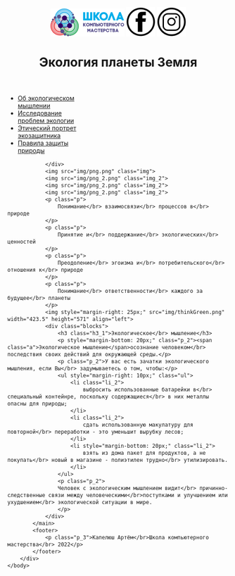 <!DOCTYPE html>
<html lang="en">
	<head>
		<meta charset="UTF-8">
		<meta name="viewport" content="width=device-width, initial-scale=1.0">
		<title>Об экологическом мышлении</title>
		<link rel="stylesheet" href="css/style.css">
	</head>
	<body>
		<div class="container">
			<header>
				<img class="im_1" src="img/logo.png">
				<a href="https://m.facebook.com"><img class="im_2" src="img/fb.png"></a>
				<a href="https://www.instagram.com"><img class="im_3"src="img/in.png" ></a>
				<h1>Экология планеты Земля</h1>
			</header>
			<nav>
				<ul>
					<li class="active"><a href="1.html">Об экологическом</br> мышлении</a></li>
					<li class="li_1"><a href="2.html">Исследование</br> проблем экологии</a></li>
					<li class="li_1"><a href="3.html">Этический портрет</br> экозащитника</a></li>
					<li class="li_1"><a href="4.html">Правила защиты</br> природы</a></li>
				</ul>
			</nav>
			<main>
				<div class="main_2">
					
				</div>
				<img src="img/png.png" class="img"> 
				<img src="img/png_2.png" class="img_2"> 
				<img src="img/png_2.png" class="img_2">
				<img src="img/png_2.png" class="img_2">
				<p class="p">
					Понимание</br> взаимосвязи</br> процессов в</br> природе
				</p>
				<p class="p">
					Принятие и</br> поддержание</br> экологических</br> ценностей
				</p>
				<p class="p">
					Преодоление</br> эгоизма и</br> потребительского</br> отношения к</br> природе
				</p>
				<p class="p">
					Понимание</br> ответственности</br> каждого за будущее</br> планеты
				</p>
				<img style="margin-right: 25px;" src="img/thinkGreen.png" width="423.5" height="571" align="left">
				<div class="blocks">
					<h3 class="h3_1">Экологическое</br> мышление</h3>
					<p style="margin-bottom: 20px;" class="p_2"><span class="a">Экологическое мышление</span>осознание человеком</br> последствия своих действий для окружающей среды.</p>
					<p class="p_2">У вас есть зачатки экологического мышления, если Вы</br> задумываетесь о том, чтобы:</p>
					<ul style="margin-right: 10px;" class="ul">
						<li class="li_2">
							выбросить использованные батарейки в</br> специальный контейнре, поскольку содержащиеся</br> в них металлы опасны для природы;
						</li>
						<li class="li_2">
							сдать использованную макулатуру для повторной</br> переработки - это уменьшит вырубку лесов;
						</li>
						<li style="margin-bottom: 20px;" class="li_2">
							взять из дома пакет для продуктов, а не покупать</br> новый в магазине - полиэтилен трудно</br> утилизировать.
						</li>
					</ul>
					<p class="p_2">
					Человек с экологическим мышлением видит</br> причинно-следственные связи между человеческими</br>поступками и улучшением или ухудшением</br> экологической ситуации в мире.
					</p>
				</div>
			</main>
			<footer>
				<p class="p_3">Капелюш Артём</br>Школа компьютерного мастерства</br> 2022</p>
			</footer>
		</div>
	</body>
</html>
